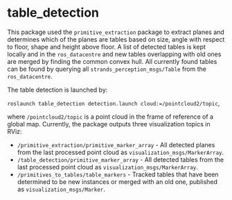 table_detection
==============

This package used the `primitive_extraction` package to extract planes and determines which of the planes are tables
based on size, angle with respect to floor, shape and height above floor. A list of detected tables is kept locally
and in the `ros_datacentre` and new tables overlapping with old ones are merged by finding the common convex hull.
All currently found tables can be found by querying all `strands_perception_msgs/Table` from the `ros_datacentre`.

The table detection is launched by:

`roslaunch table_detection detection.launch cloud:=/pointcloud2/topic`,

where `/pointcloud2/topic` is a point cloud in the frame of reference of a global map. Currently, the package outputs
three visualization topics in RViz:

* `/primitive_extraction/primitive_marker_array` - All detected planes from the last processed point cloud as `visualization_msgs/MarkerArray`.
* `/table_detection/primitive_marker_array` - All detected tables from the last processed point cloud as `visualization_msgs/MarkerArray`.
* `/primitives_to_tables/table_markers` - Tracked tables that have been determined to be new instances or merged with an old one, published as `visualization_msgs/Marker`.
